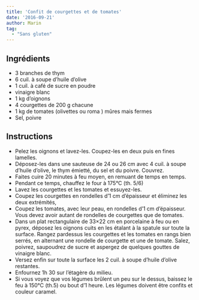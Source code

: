 ```yaml
---
title: 'Confit de courgettes et de tomates'
date: '2016-09-21'
author: Marin
tag: 
  - "Sans gluten"
---
```

## Ingrédients
- 3 branches de thym
- 6 cuil. à soupe d’huile d’olive
- 1 cuil. à café de sucre en poudre
- vinaigre blanc
- 1 kg d’oignons
- 4 courgettes de 200 g chacune
- 1 kg de tomates (olivettes ou roma ) mûres mais fermes
- Sel, poivre

## Instructions
- Pelez les oignons et lavez-les. Coupez-les en deux puis en fines lamelles.
- Déposez-les dans une sauteuse de 24 ou 26 cm avec 4 cuil. à soupe d’huile d’olive, le thym émietté, du sel et du poivre. Couvrez.
- Faites cuire 20 minutes à feu moyen, en remuant de temps en temps.
- Pendant ce temps, chauffez le four à 175°C (th. 5/6)
- Lavez les courgettes et les tomates et essuyez-les.
- Coupez les courgettes en rondelles d’1 cm d’épaisseur et éliminez les deux extrémités,
- Coupez les tomates, avec leur peau, en rondelles d’1 cm d’épaisseur. Vous devez avoir autant de rondelles de courgettes que de tomates.
- Dans un plat rectangulaire de 33×22 cm en porcelaine à feu ou en pyrex, déposez les oignons cuits en les étalant à la spatule sur toute la surface. Rangez pardessus les courgettes et les tomates en rangs bien serrés, en alternant une rondelle de courgette et une de tomate. Salez, poivrez, saupoudrez de sucre et aspergez de quelques gouttes de vinaigre blanc.
- Versez enfin sur toute la surface les 2 cuil. à soupe d’huile d’olive restantes.
- Enfournez 1h 30 sur l’étagère du milieu.
- Si vous voyez que vos légumes brûlent un peu sur le dessus, baissez le feu à 150°C (th.5) ou bout d’1 heure. Les légumes doivent être confits et couleur caramel.

